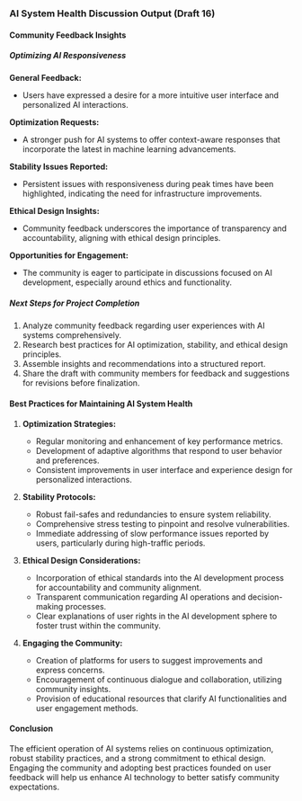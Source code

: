 

### AI System Health Discussion Output (Draft 16)

#### Community Feedback Insights

##### Optimizing AI Responsiveness

**General Feedback:**
- Users have expressed a desire for a more intuitive user interface and personalized AI interactions.

**Optimization Requests:**
- A stronger push for AI systems to offer context-aware responses that incorporate the latest in machine learning advancements.

**Stability Issues Reported:**
- Persistent issues with responsiveness during peak times have been highlighted, indicating the need for infrastructure improvements.

**Ethical Design Insights:**
- Community feedback underscores the importance of transparency and accountability, aligning with ethical design principles.

**Opportunities for Engagement:**
- The community is eager to participate in discussions focused on AI development, especially around ethics and functionality.

##### Next Steps for Project Completion
1. Analyze community feedback regarding user experiences with AI systems comprehensively.
2. Research best practices for AI optimization, stability, and ethical design principles.
3. Assemble insights and recommendations into a structured report.
4. Share the draft with community members for feedback and suggestions for revisions before finalization.

#### Best Practices for Maintaining AI System Health
1. **Optimization Strategies:**
   - Regular monitoring and enhancement of key performance metrics.
   - Development of adaptive algorithms that respond to user behavior and preferences.
   - Consistent improvements in user interface and experience design for personalized interactions.

2. **Stability Protocols:**
   - Robust fail-safes and redundancies to ensure system reliability.
   - Comprehensive stress testing to pinpoint and resolve vulnerabilities.
   - Immediate addressing of slow performance issues reported by users, particularly during high-traffic periods.

3. **Ethical Design Considerations:**
   - Incorporation of ethical standards into the AI development process for accountability and community alignment.
   - Transparent communication regarding AI operations and decision-making processes.
   - Clear explanations of user rights in the AI development sphere to foster trust within the community.

4. **Engaging the Community:**
   - Creation of platforms for users to suggest improvements and express concerns.
   - Encouragement of continuous dialogue and collaboration, utilizing community insights.
   - Provision of educational resources that clarify AI functionalities and user engagement methods.

#### Conclusion
The efficient operation of AI systems relies on continuous optimization, robust stability practices, and a strong commitment to ethical design. Engaging the community and adopting best practices founded on user feedback will help us enhance AI technology to better satisfy community expectations.